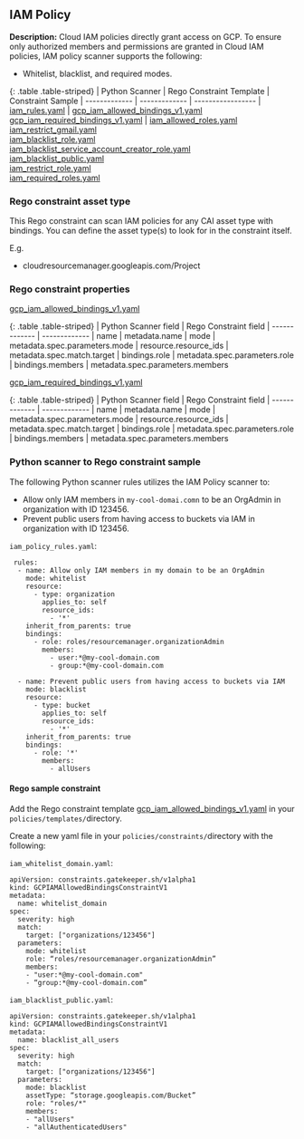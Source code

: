 ## IAM Policy
**Description:** Cloud IAM policies directly grant access on GCP. To ensure 
only authorized members and permissions are granted in Cloud IAM policies, 
IAM policy scanner supports the following:
- Whitelist, blacklist, and required modes.

{: .table .table-striped}
| Python Scanner | Rego Constraint Template | Constraint Sample
| ------------- | ------------- | -----------------
| [iam_rules.yaml](https://github.com/forseti-security/terraform-google-forseti/blob/master/modules/rules/templates/rules/iam_rules.yaml) | [gcp_iam_allowed_bindings_v1.yaml](https://github.com/forseti-security/policy-library/blob/master/policies/templates/gcp_iam_allowed_bindings_v1.yaml)<br>[gcp_iam_required_bindings_v1.yaml](https://github.com/forseti-security/policy-library/blob/master/policies/templates/gcp_iam_required_bindings_v1.yaml) | [iam_allowed_roles.yaml](https://github.com/forseti-security/policy-library/blob/master/samples/iam_allowed_roles.yaml)<br>[iam_restrict_gmail.yaml](https://github.com/forseti-security/policy-library/blob/master/samples/iam_restrict_gmail.yaml)<br>[iam_blacklist_role.yaml](https://github.com/forseti-security/policy-library/blob/master/samples/iam_blacklist_role.yaml)<br>[iam_blacklist_service_account_creator_role.yaml](https://github.com/forseti-security/policy-library/blob/master/samples/iam_blacklist_service_account_creator_role.yaml)<br>[iam_blacklist_public.yaml](https://github.com/forseti-security/policy-library/blob/master/samples/iam_blacklist_public.yaml)<br>[iam_restrict_role.yaml](https://github.com/forseti-security/policy-library/blob/master/samples/iam_restrict_role.yaml)<br>[iam_required_roles.yaml](https://github.com/forseti-security/policy-library/blob/master/samples/iam_required_roles.yaml)

### Rego constraint asset type

This Rego constraint can scan IAM policies for any CAI asset type with bindings. You can define the asset type(s) to look for in the constraint itself.

E.g.
- cloudresourcemanager.googleapis.com/Project

### Rego constraint properties

[gcp_iam_allowed_bindings_v1.yaml](https://github.com/forseti-security/policy-library/blob/master/policies/templates/gcp_iam_allowed_bindings_v1.yaml) 

{: .table .table-striped}
| Python Scanner field | Rego Constraint field
| ------------- | -------------
| name | metadata.name
| mode | metadata.spec.parameters.mode
| resource.resource_ids | metadata.spec.match.target
| bindings.role | metadata.spec.parameters.role
| bindings.members | metadata.spec.parameters.members

[gcp_iam_required_bindings_v1.yaml](https://github.com/forseti-security/policy-library/blob/master/policies/templates/gcp_iam_required_bindings_v1.yaml)


{: .table .table-striped}
| Python Scanner field | Rego Constraint field
| ------------- | -------------
| name | metadata.name
| mode | metadata.spec.parameters.mode
| resource.resource_ids | metadata.spec.match.target
| bindings.role | metadata.spec.parameters.role
| bindings.members | metadata.spec.parameters.members

### Python scanner to Rego constraint sample

The following Python scanner rules utilizes the IAM Policy scanner to:
- Allow only IAM members in `my-cool-domai.comn` to be an OrgAdmin in organization with ID 123456.
- Prevent public users from having access to buckets via IAM in organization with ID 123456.

`iam_policy_rules.yaml`:
```
 rules:
  - name: Allow only IAM members in my domain to be an OrgAdmin
    mode: whitelist
    resource:
      - type: organization
        applies_to: self
        resource_ids:
          - '*'
    inherit_from_parents: true
    bindings:
      - role: roles/resourcemanager.organizationAdmin
        members:
          - user:*@my-cool-domain.com
          - group:*@my-cool-domain.com

  - name: Prevent public users from having access to buckets via IAM
    mode: blacklist
    resource:
      - type: bucket
        applies_to: self
        resource_ids:
          - '*'
    inherit_from_parents: true
    bindings:
      - role: '*'
        members:
          - allUsers

```

#### Rego sample constraint

Add the Rego constraint template 
[gcp_iam_allowed_bindings_v1.yaml](https://github.com/forseti-security/policy-library/blob/master/policies/templates/gcp_iam_allowed_bindings_v1.yaml) 
in your `policies/templates/`directory.

Create a new yaml file in your `policies/constraints/`directory with the following:

`iam_whitelist_domain.yaml`:
```
apiVersion: constraints.gatekeeper.sh/v1alpha1
kind: GCPIAMAllowedBindingsConstraintV1
metadata:
  name: whitelist_domain
spec:
  severity: high
  match:
    target: ["organizations/123456"]
  parameters:
    mode: whitelist
    role: “roles/resourcemanager.organizationAdmin”
    members:
    - "user:*@my-cool-domain.com"
    - “group:*@my-cool-domain.com”
```

`iam_blacklist_public.yaml`:
```
apiVersion: constraints.gatekeeper.sh/v1alpha1
kind: GCPIAMAllowedBindingsConstraintV1
metadata:
  name: blacklist_all_users
spec:
  severity: high
  match:
    target: ["organizations/123456"]
  parameters:
    mode: blacklist
    assetType: “storage.googleapis.com/Bucket”
    role: "roles/*"
    members:
    - "allUsers"
    - "allAuthenticatedUsers"
```
